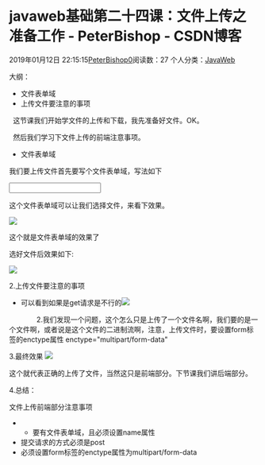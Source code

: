 # javaweb基础第二十四课：文件上传之准备工作 - PeterBishop - CSDN博客





2019年01月12日 22:15:15[PeterBishop0](https://me.csdn.net/qq_40061421)阅读数：27
个人分类：[JavaWeb](https://blog.csdn.net/qq_40061421/article/category/8534452)









大纲：
- 文件表单域
- 上传文件要注意的事项



  这节课我们开始学文件的上传和下载，我先准备好文件。OK。

  然后我们学习下文件上传的前端注意事项。


- 文件表单域

我们要上传文件首先要写个文件表单域，写法如下

<input type=”file”></input>

这个文件表单域可以让我们选择文件，来看下效果。

![](https://img-blog.csdnimg.cn/20190112221254217.png)



这个就是文件表单域的效果了

选好文件后效果如下:

![](https://img-blog.csdnimg.cn/20190112221302875.png)





2.上传文件要注意的事项
- 可以看到如果是get请求是不行的![](https://img-blog.csdnimg.cn/20190112221308673.png)



              2.我们发现一个问题，这个怎么只是上传了一个文件名啊，我们要的是一个文件啊，或者说是这个文件的二进制流啊，注意，上传文件时，要设置form标签的enctype属性
enctype="multipart/form-data"

3.最终效果
![](https://img-blog.csdnimg.cn/20190112221443302.png)

这个就代表正确的上传了文件，当然这只是前端部分。下节课我们讲后端部分。





4.总结：

文件上传前端部分注意事项
- - 要有文件表单域，且必须设置name属性
- 提交请求的方式必须是post
- 必须设置form标签的enctype属性为multipart/form-data




